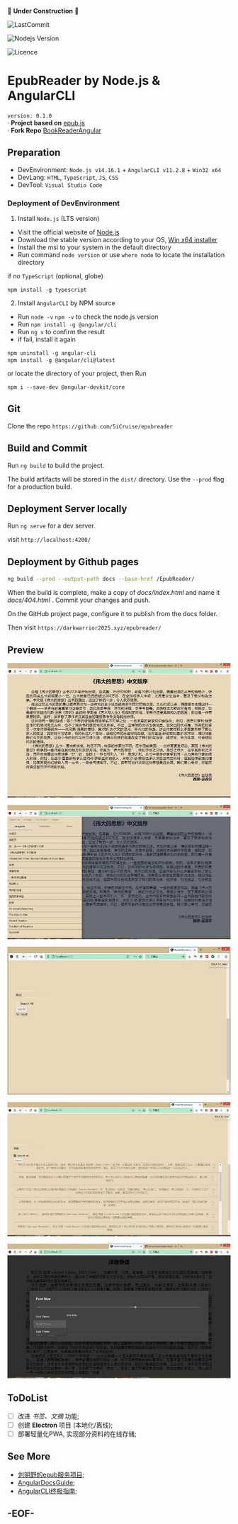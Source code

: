 🚧 **Under Construction** 🚧

![LastCommit](https://img.shields.io/github/last-commit/5icruise/epubreader?label=Last%20Upadte&style=flat-square)    

![Nodejs Version](https://img.shields.io/node/v/package?label=Node.JS%20Verion&style=flat-square)    

![Licence](https://img.shields.io/github/license/5icruise/epubreader?label=Licence&style=flat-square)    

# EpubReader by Node.js & AngularCLI

`version: 0.1.0`  
· **Project based on** [epub.js](https://github.com/futurepress/epub.js)   
· **Fork Repo** [BookReaderAngular](https://github.com/ztftrue/BookReader/)  

## Preparation

- DevEnvironment: `Node.js v14.16.1` + `AngularCLI v11.2.8` + `Win32 x64`   
- DevLang: `HTML`, `TypeScript`, `JS`, `CSS`  
- DevTool: `Visual Studio Code`  

### Deployment of DevEnvironment

1. Install `Node.js` (LTS version)
- Visit the official website of [Node.js](https://nodejs.org/)
- Download the stable version according to your OS, [Win x64 installer](https://nodejs.org/dist/v14.16.1/node-v14.16.1-x64.msi)
- Install the msi to your system in the default directory
- Run command `node version` or use `where node` to locate the installation directory

if no `TypeScript` (optional, globe)
```
npm install -g typescript
```

2. Install `AngularCLI` by NPM source
- Run `node -v` `npm -v` to check the node.js version
- Run `npm install -g @angular/cli` 
- Run `ng v` to confirm the result
- if fail, install it again
```
npm uninstall -g angular-cli
npm install -g @angular/cli@latest 
```
or locate the directory of your project, then Run
```
npm i --save-dev @angular-devkit/core
``` 

## Git 
Clone the repo `https://github.com/5iCruise/epubreader`

## Build and Commit
Run `ng build` to build the project. 

The build artifacts will be stored in the `dist/` directory. Use the `--prod` flag for a production build.

## Deployment Server locally
Run `ng serve` for a dev server.

visit `http://localhost:4200/`

## Deployment by Github pages

```sh
ng build --prod --output-path docs --base-href /EpubReader/
```

When the build is complete, make a copy of *docs/index.html* and name it *docs/404.html* . Commit your changes and push.

On the GitHub project page, configure it to publish from the docs folder.

Then visit `https://darkwarrior2025.xyz/epubreader/`

## Preview

![main](./screenshot/main.jpg)

![navigation](./screenshot/navigation.jpg)

![search](./screenshot/search1.jpg)

![search reslut](./screenshot/search2.jpg)

![theme](./screenshot/theme.jpg)

## ToDoList

- [ ] 改进 *书签、文摘* 功能;  
- [ ] 创建 **Electron** 项目 (本地化/离线);  
- [ ] 部署轻量化PWA, 实现部分资料的在线存储; 

## See More

- [刘明野的epub服务项目](https://epub.liumingye.cn/);    
- [AngularDocsGuide](https://angular.cn/docs);   
- [AngularCLI终极指南](https://segmentfault.com/a/1190000009771946);   

## -EOF-